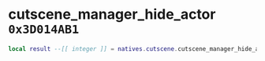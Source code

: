 # cutscene_manager_hide_actor `0x3D014AB1`

```lua
local result --[[ integer ]] = natives.cutscene.cutscene_manager_hide_actor(_unk0 --[[ integer ]])
```